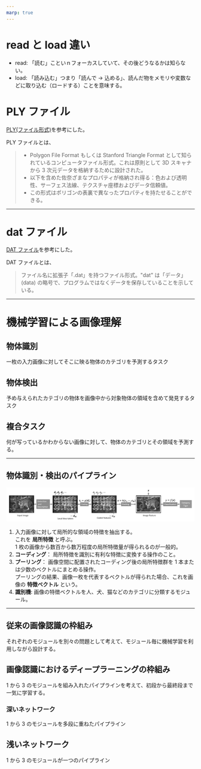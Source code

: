 ```yaml
---
marp: true
---
```


<!--
theme: default
size: 4:3
page_number: true
paginate: true
header: "2020年10月20日"
style: |

  section { font-size: 20px;}

  header {
    width: 100%;
    font-size: 20px;
    color: black;
    padding: 1px;
    top: 50px;
  }

  footer {
    width: 100%;
    font-size: 20px;
    color: black;
    text-align: right;
    padding: 15px;
  }

  h1 {
    font-size: 35;
    color: navy;
  }

  h2 {
    font-size: 30;
    color: navy;
  }

  h3 {
    font-size: 25;
    color: navy;
  }

  pre, code{
    font-size: 18px;
  }
-->

# read と load 違い

- read: 「読む」こといｎフォーカスしていて、その後どうなるかは知らない。
- load: 「読み込む」つまり「読んで → 込める」、読んだ物をメモリや変数などに取り込む（ロードする）ことを意味する。

# PLY ファイル

[PLY(ファイル形式)](https://www.weblio.jp/content/PLY+%28%E3%83%95%E3%82%A1%E3%82%A4%E3%83%AB%E5%BD%A2%E5%BC%8F%29)を参考にした。

PLY ファイルとは、

> - Polygon File Format もしくは Stanford Triangle Format として知られているコンピュータファイル形式。これは原則として 3D スキャナから 3 次元データを格納するために設計された。
> - 以下を含めた佐奈ざまなプロパティが格納され得る：色および透明性、サーフェス法線、テクスチャ座標およびデータ信頼値。
> - この形式はポリゴンの表裏で異なったプロパティを持たせることができる。

---

# dat ファイル

[DAT ファイル](http://e-words.jp/w/DAT%E3%83%95%E3%82%A1%E3%82%A4%E3%83%AB.html)を参考にした。

DAT ファイルとは、

> ファイル名に拡張子「.dat」を持つファイル形式。"dat" は「データ」(data) の略号で、プログラムではなくデータを保存していることを示している。

---

# 機械学習による画像理解

## 物体識別

一枚の入力画像に対してそこに映る物体のカテゴリを予測するタスク

## 物体検出

予め与えられたカテゴリの物体を画像中から対象物体の領域を含めて発見するタスク

## 複合タスク

何が写っているかわからない画像に対して、物体のカテゴリとその領域を予測する。

---

## 物体識別・検出のパイプライン

<div align="center">
<img src="https://raw.githubusercontent.com/rurusasu/Diary/master/%E7%94%BB%E5%83%8F/1020/%E7%89%A9%E4%BD%93%E8%AD%98%E5%88%A5%E3%81%AE%E3%83%91%E3%82%A4%E3%83%97%E3%83%A9%E3%82%A4%E3%83%B3.png">
</div>

1. 入力画像に対して局所的な領域の特徴を抽出する。<br> これを **局所特徴** と呼ぶ。 <br> 1 枚の画像から数百から数万程度の局所特徴量が得られるのが一般的。
1. **コーディング**： 局所特徴を識別に有利な特徴に変換する操作のこと。
1. **プーリング**： 画像空間に配置されたコーディング後の局所特徴群を 1 本または少数のベクトルにまとめる操作。<br> プーリングの結果、画像一枚を代表するベクトルが得られた場合、これを画像の **特徴ベクトル** という。
1. **識別機**: 画像の特徴ベクトルを人、犬、猫などのカテゴリに分類するモジュール。

---

## 従来の画像認識の枠組み

それぞれのモジュールを別々の問題として考えて、モジュール毎に機械学習を利用しながら設計する。

## 画像認識におけるディープラーニングの枠組み

1 から 3 のモジュールを組み入れたパイプラインを考えて、初段から最終段まで一気に学習する。

### 深いネットワーク

1 から 3 のモジュールを多段に重ねたパイプライン

## 浅いネットワーク

1 から 3 のモジュールが一つのパイプライン
